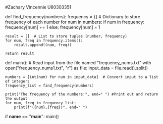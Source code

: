 #Zachary Vincennie U80303351


def find_frequency(numbers):
    frequency = {}  # Dictionary to store frequency of each number
    for num in numbers:
        if num in frequency:
            frequency[num] += 1
        else:
            frequency[num] = 1

    result = []  # List to store tuples (number, frequency)
    for num, freq in frequency.items():
        result.append((num, freq))

    return result

def main():
    # Read input from the file named "frequency_nums.txt"
    with open("frequency_nums1.txt", "r") as file:
        input_data = file.read().split()

    numbers = [int(num) for num in input_data]  # Convert input to a list of integers
    frequency_list = find_frequency(numbers)

    print("The frequency of the numbers:", end=" ") #Print out and return the output
    for num, freq in frequency_list:
        print(f"({num},{freq})", end=" ")

if __name__ == "__main__":
    main()

